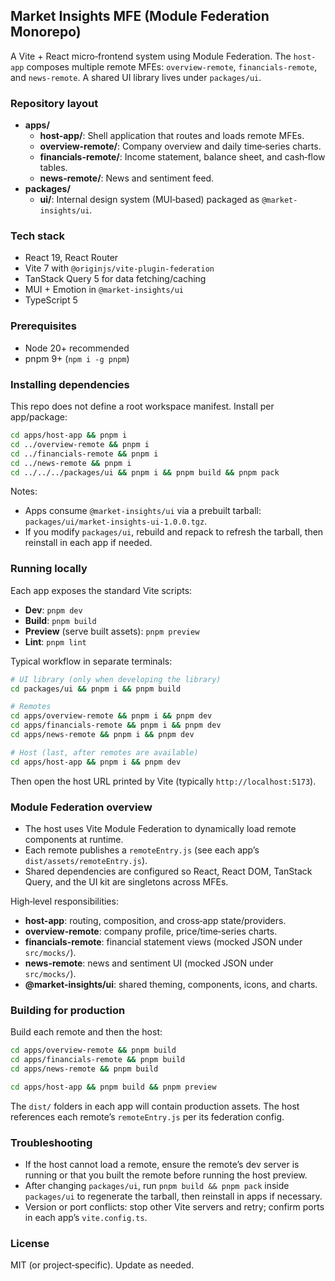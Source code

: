 ## Market Insights MFE (Module Federation Monorepo)

A Vite + React micro‑frontend system using Module Federation. The `host-app` composes multiple remote MFEs: `overview-remote`, `financials-remote`, and `news-remote`. A shared UI library lives under `packages/ui`.

### Repository layout

- **apps/**
  - **host-app/**: Shell application that routes and loads remote MFEs.
  - **overview-remote/**: Company overview and daily time‑series charts.
  - **financials-remote/**: Income statement, balance sheet, and cash‑flow tables.
  - **news-remote/**: News and sentiment feed.
- **packages/**
  - **ui/**: Internal design system (MUI‑based) packaged as `@market-insights/ui`.

### Tech stack

- React 19, React Router
- Vite 7 with `@originjs/vite-plugin-federation`
- TanStack Query 5 for data fetching/caching
- MUI + Emotion in `@market-insights/ui`
- TypeScript 5

### Prerequisites

- Node 20+ recommended
- pnpm 9+ (`npm i -g pnpm`)

### Installing dependencies

This repo does not define a root workspace manifest. Install per app/package:

```bash
cd apps/host-app && pnpm i
cd ../overview-remote && pnpm i
cd ../financials-remote && pnpm i
cd ../news-remote && pnpm i
cd ../../../packages/ui && pnpm i && pnpm build && pnpm pack
```

Notes:

- Apps consume `@market-insights/ui` via a prebuilt tarball: `packages/ui/market-insights-ui-1.0.0.tgz`.
- If you modify `packages/ui`, rebuild and repack to refresh the tarball, then reinstall in each app if needed.

### Running locally

Each app exposes the standard Vite scripts:

- **Dev**: `pnpm dev`
- **Build**: `pnpm build`
- **Preview** (serve built assets): `pnpm preview`
- **Lint**: `pnpm lint`

Typical workflow in separate terminals:

```bash
# UI library (only when developing the library)
cd packages/ui && pnpm i && pnpm build

# Remotes
cd apps/overview-remote && pnpm i && pnpm dev
cd apps/financials-remote && pnpm i && pnpm dev
cd apps/news-remote && pnpm i && pnpm dev

# Host (last, after remotes are available)
cd apps/host-app && pnpm i && pnpm dev
```

Then open the host URL printed by Vite (typically `http://localhost:5173`).

### Module Federation overview

- The host uses Vite Module Federation to dynamically load remote components at runtime.
- Each remote publishes a `remoteEntry.js` (see each app’s `dist/assets/remoteEntry.js`).
- Shared dependencies are configured so React, React DOM, TanStack Query, and the UI kit are singletons across MFEs.

High‑level responsibilities:

- **host-app**: routing, composition, and cross‑app state/providers.
- **overview-remote**: company profile, price/time‑series charts.
- **financials-remote**: financial statement views (mocked JSON under `src/mocks/`).
- **news-remote**: news and sentiment UI (mocked JSON under `src/mocks/`).
- **@market-insights/ui**: shared theming, components, icons, and charts.

### Building for production

Build each remote and then the host:

```bash
cd apps/overview-remote && pnpm build
cd apps/financials-remote && pnpm build
cd apps/news-remote && pnpm build

cd apps/host-app && pnpm build && pnpm preview
```

The `dist/` folders in each app will contain production assets. The host references each remote’s `remoteEntry.js` per its federation config.

### Troubleshooting

- If the host cannot load a remote, ensure the remote’s dev server is running or that you built the remote before running the host preview.
- After changing `packages/ui`, run `pnpm build && pnpm pack` inside `packages/ui` to regenerate the tarball, then reinstall in apps if necessary.
- Version or port conflicts: stop other Vite servers and retry; confirm ports in each app’s `vite.config.ts`.

### License

MIT (or project‑specific). Update as needed.
